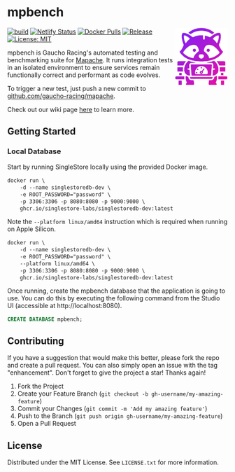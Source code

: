 # mpbench

<img align="right" width="120px" src="assets/mpbench.png" alt="rincon-logo">

[![build](https://github.com/Gaucho-Racing/mpbench/actions/workflows/build.yml/badge.svg)](https://github.com/Gaucho-Racing/mpbench/actions/workflows/build.yml)
[![Netlify Status](https://api.netlify.com/api/v1/badges/c761998a-1e64-4f7c-9d31-7e69d63b30c0/deploy-status)](https://app.netlify.com/sites/gr-mpbench/deploys)
[![Docker Pulls](https://img.shields.io/docker/pulls/gauchoracing/mpbench?style=flat-square)](https://hub.docker.com/r/gauchoracing/mpbench)
[![Release](https://img.shields.io/github/release/gaucho-racing/mpbench.svg?style=flat-square)](https://github.com/gaucho-racing/mpbench/releases)
[![License: MIT](https://img.shields.io/badge/License-MIT-yellow.svg)](https://opensource.org/licenses/MIT)

mpbench is Gaucho Racing's automated testing and benchmarking suite for [Mapache](https://github.com/gaucho-racing/mapache). It runs integration tests in an isolated environment to ensure services remain functionally correct and performant as code evolves.

To trigger a new test, just push a new commit to [github.com/gaucho-racing/mapache](github.com/gaucho-racing/mapache).

Check out our wiki page [here](https://wiki.gauchoracing.com/books/mpbench) to learn more.

## Getting Started

### Local Database

Start by running SingleStore locally using the provided Docker image.

```
docker run \
    -d --name singlestoredb-dev \
    -e ROOT_PASSWORD="password" \
    -p 3306:3306 -p 8080:8080 -p 9000:9000 \
    ghcr.io/singlestore-labs/singlestoredb-dev:latest
```

Note the `--platform linux/amd64` instruction which is required when running on Apple Silicon.

```
docker run \
    -d --name singlestoredb-dev \
    -e ROOT_PASSWORD="password" \
    --platform linux/amd64 \
    -p 3306:3306 -p 8080:8080 -p 9000:9000 \
    ghcr.io/singlestore-labs/singlestoredb-dev:latest
```

Once running, create the mpbench database that the application is going to use. You can do this by executing the following command from the Studio UI (accessible at http://localhost:8080).

```sql
CREATE DATABASE mpbench;
```

## Contributing

If you have a suggestion that would make this better, please fork the repo and create a pull request. You can also simply open an issue with the tag "enhancement".
Don't forget to give the project a star! Thanks again!

1. Fork the Project
2. Create your Feature Branch (`git checkout -b gh-username/my-amazing-feature`)
3. Commit your Changes (`git commit -m 'Add my amazing feature'`)
4. Push to the Branch (`git push origin gh-username/my-amazing-feature`)
5. Open a Pull Request

## License

Distributed under the MIT License. See `LICENSE.txt` for more information.
